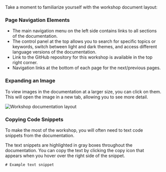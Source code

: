Take a moment to familiarize yourself with the workshop document layout:

### Page Navigation Elements

- The main navigation menu on the left side contains links to all sections of the documentation.
- The control panel at the top allows you to search for specific topics or keywords, switch between light and dark themes, and access different language versions of the documentation.
- Link to the GitHub repository for this workshop is available in the top right corner.
- Navigation links at the bottom of each page for the next/previous pages.

### Expanding an Image

To view images in the documentation at a larger size, you can click on them. This will open the image in a new tab, allowing you to see more detail.

![Workshop documentation layout](media/document-layout.png)

### Copying Code Snippets

To make the most of the workshop, you will often need to text code snippets from the documentation.

The text snippets are highlighted in gray boxes throughout the documentation. You can copy the text by clicking the copy icon that appears when you hover over the right side of the snippet.

```text
# Example text snippet
```
